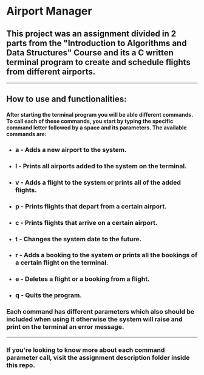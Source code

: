 # Airport Manager<p>

## This project was an assignment divided in 2 parts from the __"Introduction to Algorithms and Data Structures"__ Course and its a C written terminal program to create and schedule flights from different airports.
<p>

---
<p>

## __How to use and functionalities__:

#### After starting the terminal program you will be able different commands. To call each of these commands, you start by typing the specific command letter followed by a space and its parameters. The available commands are: 

* ### __a__ - Adds a new airport to the system.

* ### __l__ - Prints all airports added to the system on the terminal.
  
* ### __v__ - Adds a flight to the system or prints all of the added flights.

* ### __p__ - Prints flights that depart from a certain airport.

* ### __c__ - Prints flights that arrive on a certain airport.

* ### __t__ - Changes the system date to the future.

* ### __r__ - Adds a booking to the system or prints all the bookings of a certain flight on the terminal.

* ### __e__ - Deletes a flight or a booking from a flight.

* ### __q__ - Quits the program.


### Each command has different parameters which also should be included when using it otherwise the system will raise and print on the terminal an error message.

---
<p>

### If you're looking to know more about each command parameter call, visit the assignment description folder inside this repo.
